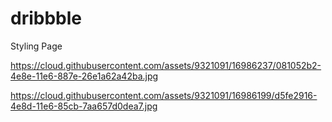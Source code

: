 # dribbble

Styling Page

https://cloud.githubusercontent.com/assets/9321091/16986237/081052b2-4e8e-11e6-887e-26e1a62a42ba.jpg

https://cloud.githubusercontent.com/assets/9321091/16986199/d5fe2916-4e8d-11e6-85cb-7aa657d0dea7.jpg

